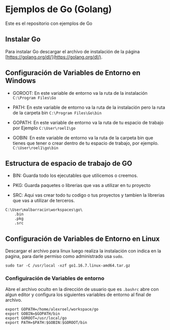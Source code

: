 # Ejemplos de Go (Golang)
Este es el repositorio con ejemplos de Go

## Instalar Go
Para instalar Go descargar el archivo de instalación de la página [https://golang.org/dl/](https://golang.org/dl/). 

## Configuración de Variables de Entorno en Windows 


- GOROOT: En este variable de entorno va la ruta de la instalación `C:\Program Files\Go`

- PATH: En este variable de entorno va la ruta de la instalación pero la ruta de la carpeta bin `C:\Program Files\Go\bin`

- GOPATH: En este variable de entorno va la ruta de tu espacio de trabajo por Ejemplo `C:\User\roel1\go`

- GOBIN: En este variable de entorno va la ruta de la carpeta bin que tienes que tener o crear dentro de tu espacio de trabajo, por ejemplo. `C:\User\roel1\go\bin` 

## Estructura de espacio de trabajo de GO

- BIN: Guarda todo los ejecutables que utilicemos o creemos.

- PKG: Guarda paquetes o librerias que vas a utilizar en tu proyecto 

- SRC: Aqui vas crear todo tu codigo o tus proyectos y tambien la librerias que vas a utilizar de terceros. 

```
C:\User\malbarracin\workspaces\go\
    .bin
    .pkg
    .src
```

## Configuración de Variables de Entorno en Linux

Descargar el archivo para linux luego realiza la instalación con indica en la pagina, para darle permiso como administrado usa `sudo`. 

```
sudo tar -C /usr/local -xzf go1.16.7.linux-amd64.tar.gz
```

### Configuiración de Variables de entorno 
Abre el archivo oculto en la dirección de usuario que es `.bashrc` abre con algun editor y configura los siguientes variables de entorno al final de archivo. 

```
export GOPATH=/home/alexroel/workspace/go
export GOBIN=$GOPATH/bin
export GOROOT=/usr/local/go
export PATH=$PATH:$GOBIN:$GOROOT/bin
```
